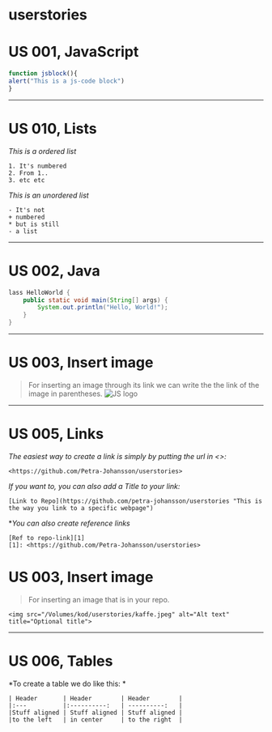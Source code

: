 # userstories

# US 001, JavaScript
```js
function jsblock(){
alert("This is a js-code block")
}
```
---

# US 010, Lists
*This is a ordered list*
```
1. It's numbered
2. From 1..
3. etc etc
```
*This is an unordered list*
```
- It's not
+ numbered
* but is still
- a list
```
---

# US 002, Java
```java
lass HelloWorld {
    public static void main(String[] args) {
        System.out.println("Hello, World!"); 
    }
}
```
---

# US 003, Insert image
> For inserting an image through its link we can write the the link of the image in parentheses.
![JS logo](https://static.javatpoint.com/images/javascript/javascript_logo.png)
---

# US 005, Links

*The easiest way to create a link is simply by putting the url in <>:*
```
<https://github.com/Petra-Johansson/userstories>

```
*If you want to, you can also add a Title to your link:*
```
[Link to Repo](https://github.com/petra-johansson/userstories "This is the way you link to a specific webpage")

```

**You can also create reference links*
```
[Ref to repo-link][1]
[1]: <https://github.com/Petra-Johansson/userstories>

``` 
# US 003, Insert image
> For inserting an image that is in your repo.
```
<img src="/Volumes/kod/userstories/kaffe.jpeg" alt="Alt text" title="Optional title">
```
---

# US 006, Tables
*To create a table we do like this: *
```
| Header       | Header        | Header        |
|:---          |:----------:   | ----------:   |
|Stuff aligned | Stuff aligned | Stuff aligned |
|to the left   | in center     | to the right  |
```
